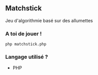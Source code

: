 ## Matchstick
Jeu d'algorithmie basé sur des allumettes

### A toi de jouer !
`php matchstick.php`

### Langage utilisé ?
- PHP
